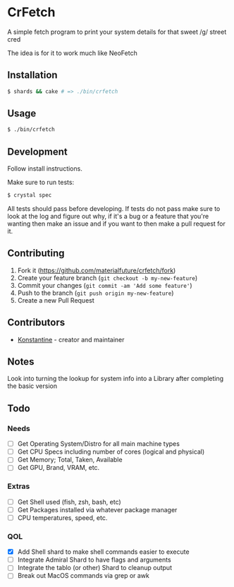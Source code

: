 # CrFetch

A simple fetch program to print your system details for that sweet /g/ street cred

The idea is for it to work much like NeoFetch

## Installation

``` sh
$ shards && cake # => ./bin/crfetch
```

## Usage

``` sh
$ ./bin/crfetch
```

## Development

Follow install instructions.

Make sure to run tests:

``` sh
$ crystal spec
```

All tests should pass before developing. If tests do not pass make sure to look
at the log and figure out why, if it's a bug or a feature that you're wanting then
make an issue and if you want to then make a pull request for it.

## Contributing

1. Fork it (<https://github.com/materialfuture/crfetch/fork>)
2. Create your feature branch (`git checkout -b my-new-feature`)
3. Commit your changes (`git commit -am 'Add some feature'`)
4. Push to the branch (`git push origin my-new-feature`)
5. Create a new Pull Request

## Contributors

- [Konstantine](https://github.com/materialfuture) - creator and maintainer

## Notes

Look into turning the lookup for system info into a Library after completing the
basic version

## Todo

### Needs
- [ ] Get Operating System/Distro for all main machine types
- [ ] Get CPU Specs including number of cores (logical and physical)
- [ ] Get Memory; Total, Taken, Available
- [ ] Get GPU, Brand, VRAM, etc.

### Extras
- [ ] Get Shell used (fish, zsh, bash, etc)
- [ ] Get Packages installed via whatever package manager
- [ ] CPU temperatures, speed, etc.

### QOL
- [x] Add Shell shard to make shell commands easier to execute
- [ ] Integrate Admiral Shard to have flags and arguments
- [ ] Integrate the tablo (or other) Shard to cleanup output
- [ ] Break out MacOS commands via grep or awk
